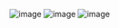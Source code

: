 ![image](https://github.com/patelayu/firebase-1/assets/121868302/8ec5e62c-6768-47c0-8805-bafdd711152c)
![image](https://github.com/patelayu/firebase-1/assets/121868302/e251a10d-86ec-4b79-ae61-e5f3b988555e)
![image](https://github.com/patelayu/firebase-1/assets/121868302/7b859c62-d7ee-4cb0-a5e3-81bac6ef348c)











